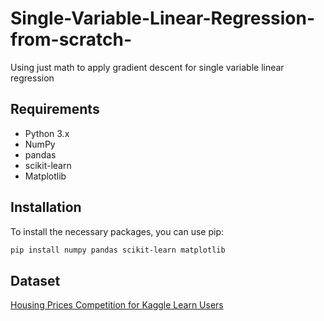 # Single-Variable-Linear-Regression-from-scratch-
Using just math to apply gradient descent for single variable linear regression

## Requirements

- Python 3.x
- NumPy
- pandas
- scikit-learn
- Matplotlib

## Installation

To install the necessary packages, you can use pip:

```bash
pip install numpy pandas scikit-learn matplotlib
```
## Dataset

[Housing Prices Competition for Kaggle Learn Users](https://www.kaggle.com/competitions/home-data-for-ml-course)
